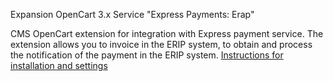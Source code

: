 Expansion OpenCart 3.x Service "Express Payments: Erap"
<p> CMS OpenCart extension for integration with Express payment service. The extension allows you to invoice in the ERIP system, to obtain and process the notification of the payment in the ERIP system. </ P>
<a href="httpps://express-pay.by/cms-extensions/opencart#3_x"> Instructions for installation and settings </a>
